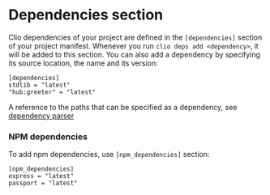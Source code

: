 # Dependencies section

Clio dependencies of your project are defined in the `[dependencies]` section of your project manifest. Whenever you run `clio deps add <dependency>`, it will be added to this section. You can also add a dependency by specifying its source location, the name and its version:

```text
[dependencies]
stdlib = "latest"
"hub:greeter" = "latest"
```

A reference to the paths that can be specified as a dependency, see [dependency parser](../../development/dependency_parser.md)

### NPM dependencies

To add npm dependencies, use `[npm_dependencies]` section:

```text
[npm_dependencies]
express = "latest"
passport = "latest"
```

